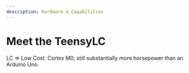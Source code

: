 ```yaml
---
description: Hardware & Capabilities
---
```


# Meet the TeensyLC

LC =&gt; Low Cost.  Cortex M0, still substantially more horsepower than an Arduino Uno.  


